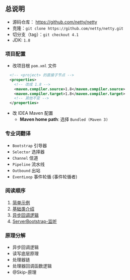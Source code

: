 ## 总说明
- 源码仓库： https://github.com/netty/netty
- 克隆：`git clone https://github.com/netty/netty.git`
- 切分支（tag）：`git checkout 4.1`
- JDK: `1.8`


### 项目配置
- 改项目根 `pom.xml` 文件
```xml
  <!-- <project> 的直接子节点 -->
  <properties>
    <!-- 改成 1.8 -->
    <maven.compiler.source>1.8</maven.compiler.source>
    <maven.compiler.target>1.8</maven.compiler.target>
    <!-- 其他不变 -->
  </properties>
```

- 改 IDEA Maven 配置
  - **Maven home path**: 选择 `Bundled (Maven 3)`


### 专业词翻译
- `Bootstrap` 引导器
- `Selector` 选择器
- `Channel` 信道
- `Pipeline` 流水线
- `Outbound` 出站
- `EventLoop` 事件轮循 (事件轮循者)


### 阅读顺序
1. [简单示例](简单示例.md)
2. [基础类介绍](基础类介绍.md)
3. [异步回调逻辑](异步回调逻辑.md)
4. [ServerBootstrap-监听](ServerBootstrap-监听.md)


### 原理分解
- 异步回调逻辑
- 读写底层原理
- 处理器链
- 处理器回调函数逻辑
- @Skip-原理